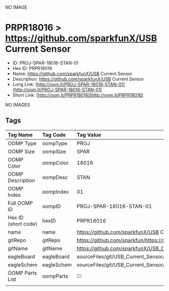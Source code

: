 


  
NO IMAGE  
# PRPR18016 > https://github.com/sparkfunX/USB Current Sensor

- ID: PROJ-SPAR-18016-STAN-01
- Hex ID: PRPR18016
- Name: https://github.com/sparkfunX/USB Current Sensor
- Description: https://github.com/sparkfunX/USB Current Sensor
- Long Link: [http://oom.lt/PROJ-SPAR-18016-STAN-01](http://oom.lt/PROJ-SPAR-18016-STAN-01)
- Short Link: [http://oom.lt/PRPR18016](http://oom.lt/PRPR18016)
  
NO IMAGES  
## Tags
  

|Tag Name|Tag Code|Tag Value|
| :--- | :--- | :--- |
|OOMP Type|oompType|PROJ|
|OOMP Size|oompSize|SPAR|
|OOMP Color|oompColor|18016|
|OOMP Description|oompDesc|STAN|
|OOMP Index|oompIndex|01|
|Full OOMP ID|oompID|PROJ-SPAR-18016-STAN-01|
|Hex ID (short code)|hexID|PRPR18016|
|name|name|https://github.com/sparkfunX/USB Current Sensor|
|gitRepo|gitRepo|https://github.com/sparkfun/https://github.com/sparkfunX/USB_Current_Sensor|
|gitName|gitName|https://github.com/sparkfunX/USB_Current_Sensor|
|eagleBoard|eagleBoard|sourceFiles/git/USB_Current_Sensor/Hardware/USB_Current_Sensor.brd|
|eagleSchem|eagleSchem|sourceFiles/git/USB_Current_Sensor/Hardware/USB_Current_Sensor.sch|
|OOMP Parts List|oompParts|<table><tr><td></td></tr></table>|
||||
